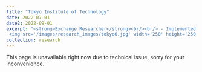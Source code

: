 ```yaml
---
title: "Tokyo Institute of Technology"
date: 2022-07-01
date2: 2022-09-01
excerpt: "<strong>Exchange Researcher</strong><br/><br/> - Implemented formation control and control barrier function (CBF) to synchronize drone swarm while interacting with human. <br/> - Developed a virtual reality interface using Unity to receive command execution from human operator’s hand movement and receive feedback visualization through a head-mounted display. <br/> - Conducted individual research project under the supervision of Assoc. Prof. Takeshi Hatanaka. <br/> <img src='/images/about_images/tokyo8.gif' width='250' height='250'> <br/>  
 <img src='/images/research_images/tokyo6.jpg' width='250' height='250'>"
collection: research
---
```

This page is unavailable right now due to technical issue, sorry for your inconvenience.
